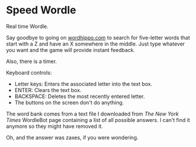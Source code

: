 # Speed Wordle

Real time Wordle.

Say goodbye to going on [wordhippo.com](https://www.wordhippo.com/) to search for five-letter words that start with a Z and have an X somewhere in the middle. Just type whatever you want and the game will provide instant feedback.

Also, there is a timer.

Keyboard controls:
  + Letter keys: Enters the associated letter into the text box.
  + ENTER: Clears the text box.
  + BACKSPACE: Deletes the most recently entered letter.
  + The buttons on the screen don't do anything.

The word bank comes from a text file I downloaded from *The New York Times* WordleBot page containing a list of all possible answers. I can't find it anymore so they might have removed it.

Oh, and the answer was zaxes, if you were wondering.
